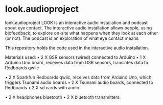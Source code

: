 # look.audioproject
look.audioproject
LOOK is an interactive audio installation and podcast about eye contact. The interactive audio installation allows people, using biofeedback, to explore on-site what happens when they look at each other (or not). The podcast is an exploration of what eye contact means.

This repository holds the code used in the interactive audio installation.

Materials used:
•	2 X GSR sensors (wired) connected to Arduino
•	1 X Arduino Uno board, receives data from GSR sensors, translates data to Redboards qwiic

•	2 X Sparkfun Redboards qwiic, receives data from Arduino Uno, which triggers Tsunami audio boards
•	2 X Tsunami audio boards, connected to Redboards
•	2 X sd cards with audio

•	2 X  headphones bluetooth
•	2 X  bluetooth transmitters. 
